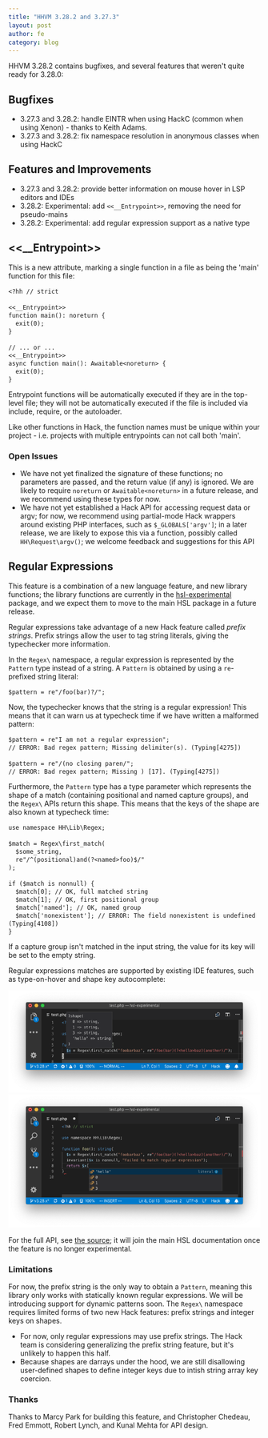 ```yaml
---
title: "HHVM 3.28.2 and 3.27.3"
layout: post
author: fe
category: blog
---
```


HHVM 3.28.2 contains bugfixes, and several features that weren't quite ready for 3.28.0:

## Bugfixes

* 3.27.3 and 3.28.2: handle EINTR when using HackC (common when using Xenon) - thanks to Keith Adams.
* 3.27.3 and 3.28.2:  fix namespace resolution in anonymous classes when using HackC

## Features and Improvements

* 3.27.3 and 3.28.2: provide better information on mouse hover in LSP editors and IDEs
* 3.28.2: Experimental: add `<<__Entrypoint>>`, removing the need for pseudo-mains
* 3.28.2: Experimental: add regular expression support as a native type

## <<__Entrypoint>>

This is a new attribute, marking a single function in a file as being the 'main' function for this file:

```
<?hh // strict

<<__Entrypoint>>
function main(): noreturn {
  exit(0);
}

// ... or ...
<<__Entrypoint>>
async function main(): Awaitable<noreturn> {
  exit(0);
}
```

Entrypoint functions will be automatically executed if they are in the top-level file; they will not be automatically executed if the file is included via include, require, or the autoloader.

Like other functions in Hack, the function names must be unique within your project - i.e. projects with multiple entrypoints can not call both 'main'.

### Open Issues

* We have not yet finalized the signature of these functions; no parameters are passed, and the return value (if any) is ignored. We are likely to require `noreturn` or `Awaitable<noreturn>` in a future release, and we recommend using these types for now.
* We have not yet established a Hack API for accessing request data or argv; for now, we recommend using partial-mode Hack wrappers around existing PHP interfaces, such as `$_GLOBALS['argv']`; in a later release, we are likely to expose this via a function, possibly called `HH\Request\argv()`; we welcome feedback and suggestions for this API

## Regular Expressions

This feature is a combination of a new language feature, and new library functions; the library functions are currently in the [hsl-experimental](https://github.com/hhvm/hsl-experimental/) package, and we expect them to move to the main HSL package in a future release.

Regular expressions take advantage of a new Hack feature called *prefix strings*. Prefix strings allow the user to tag string literals, giving the typechecker more information.

In the `Regex\` namespace, a regular expression is represented by the `Pattern` type instead of a string. A `Pattern` is obtained by using a `re`-prefixed string literal:

```
$pattern = re"/foo(bar)?/";
```


Now, the typechecker knows that the string is a regular expression! This means that it can warn us at typecheck time if we have written a malformed pattern:

```
$pattern = re"I am not a regular expression";
// ERROR: Bad regex pattern; Missing delimiter(s). (Typing[4275])

$pattern = re"/(no closing paren/";
// ERROR: Bad regex pattern; Missing ) [17]. (Typing[4275])
```


Furthermore, the `Pattern` type has a type parameter which represents the shape of a match (containing positional and named capture groups), and the `Regex\` APIs return this shape. This means that the keys of the shape are also known at typecheck time:

```
use namespace HH\Lib\Regex;

$match = Regex\first_match(
  $some_string,
  re"/^(positional)and(?<named>foo)$/"
);

if ($match is nonnull) {
  $match[0]; // OK, full matched string
  $match[1]; // OK, first positional group
  $match['named']; // OK, named group
  $match['nonexistent']; // ERROR: The field nonexistent is undefined (Typing[4108])
}
```

If a capture group isn't matched in the input string, the value for its key will be set to the empty string.

Regular expressions matches are supported by existing IDE features, such as
type-on-hover and shape key autocomplete:

![type-on-hover example, showing a nullable shape keyed by captures](/static/images/posts/2018-09-28-regex-types.png)
![shape key autocomplete example, showing autocomplete for named and positional captures](/static/images/posts/2018-09-28-regex-autocomplete.png)

For the full API, see [the source](https://github.com/hhvm/hsl-experimental/blob/03daf701049172f7061d23e76a04197ca1a1be10/src/regex/regex.php); it will join the main HSL documentation once the feature is no longer experimental.

### Limitations

For now, the prefix string is the only way to obtain a `Pattern`, meaning this library only works with statically known regular expressions. We will be introducing support for dynamic patterns soon.
The `Regex\` namespace requires limited forms of two new Hack features: prefix strings and integer keys on shapes.

* For now, only regular expressions may use prefix strings. The Hack team is considering generalizing the prefix string feature, but it's unlikely to happen this half.
* Because shapes are darrays under the hood, we are still disallowing user-defined shapes to define integer keys due to intish string array key coercion.

### Thanks

Thanks to Marcy Park for building this feature, and Christopher Chedeau, Fred Emmott, Robert Lynch, and Kunal Mehta for API design.
